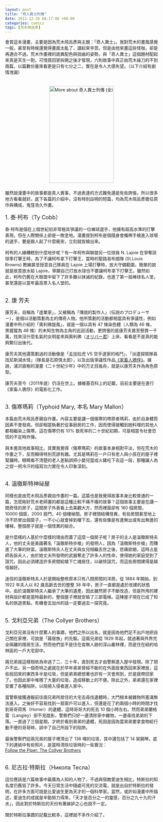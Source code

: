 ```yaml
--- 
layout: post
title: "奇人異士列傳"
date: 2011-12-26 08:17:00 +08:00
categories: comics
tags: [荒木飛呂彥]
---
```


會買這本漫畫，主要是因為荒木飛呂彥與主題：「奇人異士」。我對荒木的畫風感覺一般，甚至有時候還覺得畫面太亂了，讀起來辛苦。但是由他來畫這些怪咖，卻是再適合不過。荒木作畫裡的詭異配色與扭曲的姿勢，與「奇人異士」這個題材配起來真是天生一對。可惜買回家拆開之後才發現，六則故事中真正由荒木操刀的不到兩篇，以篇數份量來看更是只有七分之二，實在是令人大感失望。（以下介紹有劇情洩漏）<br /><br /><div style="text-align: center;"><a href="http://www.anobii.com/books/%E5%A5%87%E4%BA%BA%E7%95%B0%E5%A3%AB%E5%88%97%E5%82%B3_%E5%85%A8/9789861038957/01d58b2de32f49b7cc/" title="More about 奇人異士列傳 (全)"><img alt="More about 奇人異士列傳 (全)" height="320" src="http://image.anobii.com/anobi/image_book.php?type=5&amp;item_id=01d58b2de32f49b7cc&amp;time=1254981167" style="padding-bottom: 5px; padding-left: 5px; padding-right: 5px; padding-top: 5px;" title="More about 奇人異士列傳 (全)" width="212" /></a></div><div style="text-align: left;"><br /></div><div style="text-align: left;">雖然說漫畫中的故事都是真人實事，不過表達的方式難免還是有些誇張，所以很多地方看看就好。底下各篇的介紹中，沒有特別註明的短篇，均為荒木飛呂彥擔任原作與構成，鬼窪浩久作畫。</div><div style="text-align: left;"><br /></div><div style="text-align: left;"><span style="font-size: large;">1. 泰‧柯布（Ty Cobb）</span></div><div style="text-align: left;"><br /></div><div style="text-align: left;">泰‧柯布是個在上個世紀初非常極具爭議的一位棒球選手，他擁有超高水準的打擊表現，但在人際關係上卻是一敗塗地。漫畫提到柯布是個隨身會攜帶手槍進入球場的選手，要是跟人起了什麼衝突，立刻就拔槍出來。</div><div style="text-align: left;"><br /></div><div style="text-align: left;">柯布的人緣糟糕到什麼地步呢？有一年柯布與聯盟另一位球員 N. Lajoie 在爭奪該球季打擊王時，為了不讓柯布拿下打擊王，當時的聖路易布朗隊 (St.Louis Browns) 教練甚至授意自己隊員在 Lajoie 上場打擊時，放大守備範圍，簡單的說就是故意放水給 Lajoie，寧願自己打放水球也不要讓柯布拿下打擊王。雖然如此，柯布仍舊在大聯盟中留下了許多難以抹滅的紀錄，也進了第一屆棒球名人堂，甚至還是以當年最高票入名人堂的。</div><div style="text-align: left;"><br /></div><div style="text-align: left;"><br /></div><div style="text-align: left;"><span style="font-size: large;">2. 康 芳夫</span></div><div style="text-align: left;"><br /></div><div style="text-align: left;">康芳夫，自稱為「虛業家」，又被稱為「傳說的製作人」（伝説のプロデューサー），是個以活動策劃為主的傳奇人物。他所策劃的活動都相當具有爭議性，例如漫畫中所介紹的「奧利佛旋風」，就是一個以具有 47 條染色體（人類為 46 條，黑猩猩為 48 條）的未知生物為主角的巡迴活動，更誇張的是康芳夫甚至懸賞一千萬，找來沒什麼名氣的女明星來與奧利佛（<a href="http://ja.wikipedia.org/wiki/%E3%82%AA%E3%83%AA%E3%83%90%E3%83%BC%E5%90%9B">オリバー君</a>）上床，看看是不是真的能夠繁衍出後代。</div><div style="text-align: left;"><br /></div><div style="text-align: left;">康芳夫其他還策劃過的活動像是「孟加拉虎 VS 空手道家的格鬥」、「派遣探險隊尋找尼斯湖水怪」（隊長是石原慎太郎），以及出版爭議性作品<a href="http://blog.aqualuna.me/2005/07/blog-post_1155.html">《家畜人鴉俘》</a>。據說，浦沢直樹的漫畫《二十世紀少年》中的万丈目胤舟，就是以康芳夫作為角色原型。</div><div style="text-align: left;"><br /></div><div style="text-align: left;">康芳夫至今（2011年底）仍活在世上。據維基百科上的記載，目前主要是在進行《家畜人鴉俘》的電影化工作。</div><div style="text-align: left;"><br /></div><div style="text-align: left;"><br /></div><div style="text-align: left;"><span style="font-size: large;">3. 傷寒瑪莉（Typhoid Mary, 本名 Mary Mallon）</span></div><div style="text-align: left;"><br /></div><div style="text-align: left;">本篇由荒木飛呂彥親自作畫。內容主要是講一個傷寒的帶原者瑪莉，由於自身體質因素不會發病，但卻相當執著於從事廚房的工作，因而使得接觸到她料理的其他人都相繼染上傷寒。這在傷寒仍有 10% 致死率的二十世紀初期，可是相當令社會恐慌的不定時炸彈。</div><div style="text-align: left;"><br /></div><div style="text-align: left;">與本書其他故事相比，其實我覺得〈傷寒瑪莉〉的故事本身相對平淡，但在荒木的作畫之下，反而顯得特別荒謬有趣。尤其是瑪莉在一戶只有老人與小孩在的屋子裡幫傭時，眼睛看不清楚的老人差點誤把小嬰兒當成火雞吃下去這一段，那種讓人為之捏一把冷汗的描寫功力實在令人印象深刻。</div><div style="text-align: left;"><br /></div><div style="text-align: left;"><br /></div><div style="text-align: left;"><span style="font-size: large;">4. 溫徹斯特神祕屋</span></div><div style="text-align: left;"><br /></div><div style="text-align: left;">同樣也是由荒木飛呂彥親自作畫的一篇。這篇也是我覺得故事本身比較普通的一篇，怎麼剛好荒木老師畫的都是這種比較不痛不癢的故事？這個故事主要是在講一間奇怪的房子，這間房子外表看上去美觀大方，然而裡面卻有 160 個房間，10000 個窗，2000 扇門，40 個樓梯間。房子裡頭結構怪異，有些房間甚至地上冷不防冒出個窗子，一不小心就會掉到樓下去，還有些像是有進無出或有出無進的樓梯，整個房子就是一個怪異的組合。</div><div style="text-align: left;"><br /></div><div style="text-align: left;">是什麼樣的人基於什麼樣的理由而蓋了這麼一個房子呢？房子的主人是溫徹斯特夫人，他的丈夫是美國著名「溫徹斯特步槍」的發明人，因為「溫徹斯特步槍」而賺進了大筆的財富。溫徹斯特夫人在丈夫與女兒相繼去世之後，悲痛欲絕，這時占星師告訴夫人，由於她丈夫所發明的武器奪走了許多人的性命，使得她的家庭受到了詛咒，因此必須建造許多房間給槍下亡魂居住，以破除詛咒，而這些房間建得是越怪越好。</div><div style="text-align: left;"><br /></div><div style="text-align: left;">迷信的溫徹斯特夫人於是開始整修原本只有八間房間的洋房。從 1884 年開始，到 1922 年夫人以 82 歲高齡去世的整整 38 年中，房子一直都是處於改建的狀態中。由於溫徹斯特夫人繼承了大筆的遺產，因此雖然房子不斷改造，但是所用的建材與設計都是當時最新的，整個屋子裡就安裝了三部電梯。這棟屋子現在已成了知名的旅遊景點，有機會去加州的話一定要過去一探究竟。</div><div style="text-align: left;"><br /></div><div style="text-align: left;"><br /></div><div style="text-align: left;"><span style="font-size: large;">5. 戈利亞兄弟（The Collyer Brothers）</span></div><div style="text-align: left;"><br /></div><div style="text-align: left;">戈利亞兄弟沒有什麼驚人的事蹟，他們之所以出名，就是因為他們足不出戶地把自己關在家裡，可說是「繭居族」的先驅。這兩兄弟從 1929 年起，就過著與外界完全隔離的隱居生活，然而他們並不是住在杳無人跡的深山叢林裡，而是住在紐約哈林區的一戶大宅邸中。</div><div style="text-align: left;"><br /></div><div style="text-align: left;">兩兄弟就這樣相依為命過了二、三十年，直到死去才由警察進入屋中發現。除了閉戶不出，另一個奇特之處就在於早年弟弟曾經不斷的在外面撿東西回來家裡放，這些撿回來的東西多半是垃圾，但是弟弟總想著也許有一天會用到，於是就帶回家了。也因此家中堆積了大量的垃圾，造成移動上的不便。除此之外，弟弟還在家裡安置了各種陷阱，以阻撓入侵者進入家中。</div><div style="text-align: left;"><br /></div><div style="text-align: left;">當警察接獲通報前往兩兄弟所居住的大宅去尋找遺體時，大門根本被雜物所塞滿無法進入。之後好不容易找到一扇窗戶可以進入，但還是花了約兩個小時的時間才找到哥哥荷馬（Homer）的遺體，這時哥哥大約死去 10 個小時左右。然而弟弟蘭格雷（Langley）卻不見蹤影，警察們只好一邊清除家中雜物，一邊尋找弟弟的下落。一直過了三個星期，才終於看到弟弟的遺體，死因是因為當弟弟要拿食物給行動不便的哥哥時，誤中了自己所設下的陷阱。</div><div style="text-align: left;"><br /></div><div style="text-align: left;">最後警察們從兩兄弟的屋子裡清出了 136 噸的垃圾，其中還包括了 14 架鋼琴。底下的連結中有些照片，是當時清除垃圾時的一些實況：</div><div style="text-align: left;"><a href="http://piperbasenji.blogspot.com/2010/07/collyer-brothers.html">Follow the Piper: The Collyer Brothers</a></div><div style="text-align: left;"><br /></div><div style="text-align: left;"><br /></div><div style="text-align: left;"><span style="font-size: large;">6. 尼古拉‧特斯拉（Никола Тесла</span><span style="font-size: large;">）</span></div><div style="text-align: left;"><br /></div><div style="text-align: left;">這位應該是六篇故事中最廣為人知的人物了，不過與宿敵愛迪生相比，特斯拉的知名度仍舊低了許多。今天日常生活中隨處可見的交流電，就是出自於特斯拉的發明，在許多方面可說是比愛迪生更為天才的一個科學家。當然，或許如漫畫中所描述，愛迪生的成就是辛勤努力得來，「天才是百分之一的靈感，百分之九十九的汗水」，因此對於特斯拉的天份有著嫉妒之心也說不一定。</div><div style="text-align: left;"><br /></div><div style="text-align: left;">關於特斯拉事蹟的記載比較多，這裡就不多作介紹了。</div>
